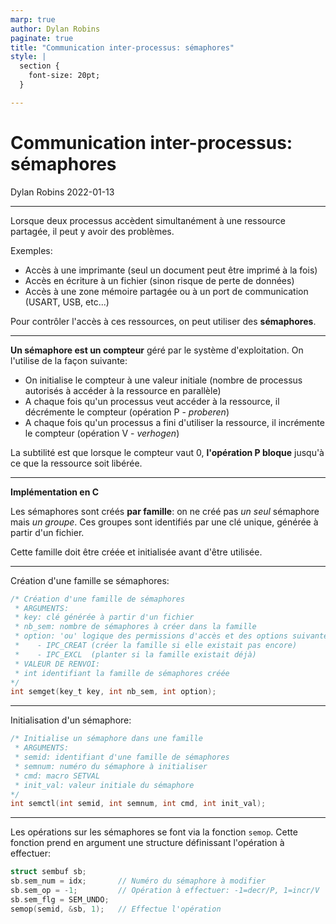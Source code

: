 ```yaml
---
marp: true
author: Dylan Robins
paginate: true
title: "Communication inter-processus: sémaphores"
style: |
  section {
    font-size: 20pt;
  }

---
```


# Communication inter-processus: sémaphores
Dylan Robins
2022-01-13

---

Lorsque deux processus accèdent simultanément à une ressource partagée, il peut y avoir des problèmes.

Exemples:
- Accès à une imprimante (seul un document peut être imprimé à la fois)
- Accès en écriture à un fichier (sinon risque de perte de données)
- Accès à une zone mémoire partagée ou à un port de communication (USART, USB, etc...)

Pour contrôler l'accès à ces ressources, on peut utiliser des **sémaphores**.

---

**Un sémaphore est un compteur** géré par le système d'exploitation. On l'utilise de la façon suivante:  
- On initialise le compteur à une valeur initiale (nombre de processus autorisés à accéder à la ressource en parallèle)
- A chaque fois qu'un processus veut accéder à la ressource, il décrémente le compteur (opération P - *proberen*)
- A chaque fois qu'un processus a fini d'utiliser la ressource, il incrémente le compteur (opération V - *verhogen*)

La subtilité est que lorsque le compteur vaut 0, **l'opération P bloque** jusqu'à ce que la ressource soit libérée.

---

**Implémentation en C**

Les sémaphores sont créés **par famille**: on ne créé pas *un seul* sémaphore mais *un groupe*. Ces groupes sont identifiés par une clé unique, générée à partir d'un fichier.

Cette famille doit être créée et initialisée avant d'être utilisée.

---

Création d'une famille se sémaphores:

```c
/* Création d'une famille de sémaphores
 * ARGUMENTS:
 * key: clé générée à partir d'un fichier
 * nb_sem: nombre de sémaphores à créer dans la famille
 * option: 'ou' logique des permissions d'accès et des options suivantes
 *    - IPC_CREAT (créer la famille si elle existait pas encore)
 *    - IPC_EXCL  (planter si la famille existait déjà)
 * VALEUR DE RENVOI:
 * int identifiant la famille de sémaphores créée
*/
int semget(key_t key, int nb_sem, int option);
```

---

Initialisation d'un sémaphore:

```c
/* Initialise un sémaphore dans une famille
 * ARGUMENTS:
 * semid: identifiant d'une famille de sémaphores
 * semnum: numéro du sémaphore à initialiser
 * cmd: macro SETVAL
 * init_val: valeur initiale du sémaphore
*/
int semctl(int semid, int semnum, int cmd, int init_val);
```

---

Les opérations sur les sémaphores se font via la fonction `semop`. Cette fonction prend en argument une structure définissant l'opération à effectuer:

```c
struct sembuf sb;
sb.sem_num = idx;       // Numéro du sémaphore à modifier
sb.sem_op = -1;         // Opération à effectuer: -1=decr/P, 1=incr/V
sb.sem_flg = SEM_UNDO;
semop(semid, &sb, 1);   // Effectue l'opération
```


